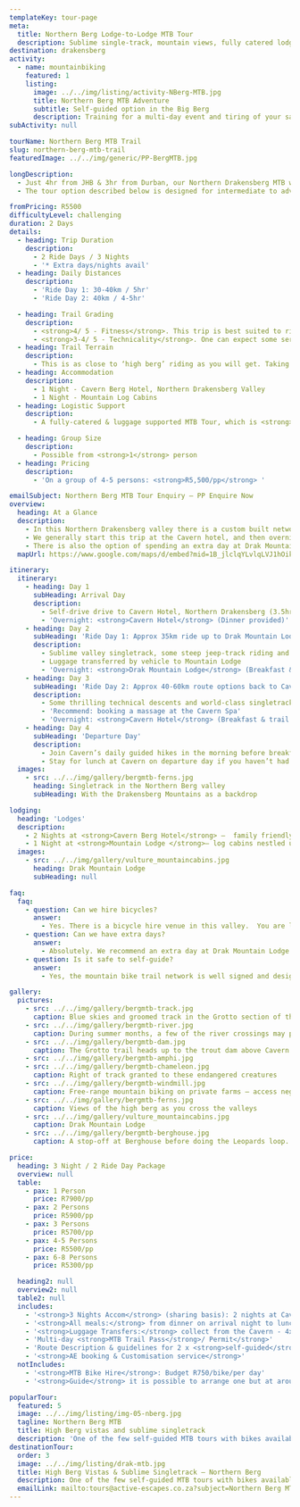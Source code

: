 ```yaml
---
templateKey: tour-page
meta:
  title: Northern Berg Lodge-to-Lodge MTB Tour
  description: Sublime single-track, mountain views, fully catered lodgings, and close enough away for a weekend getaway?  The Northern Berg offers the perfect MTB playground.
destination: drakensberg
activity:
  - name: mountainbiking
    featured: 1
    listing:
      image: ../../img/listing/activity-NBerg-MTB.jpg
      title: Northern Berg MTB Adventure
      subtitle: Self-guided option in the Big Berg
      description: Training for a multi-day event and tiring of your same old routes? Need some hills to sweat and new track to tame? Just 2.5hrs from Durban and 3.5hrs from Joburg, the Northern Berg makes for an easy weekend MTB getaway.  With over 100 km of custom built single-track and bikes available for hire, it is an easy self-guided option for international travellers and those looking for a weekend escape in big berg country.
subActivity: null

tourName: Northern Berg MTB Trail
slug: northern-berg-mtb-trail
featuredImage: ../../img/generic/PP-BergMTB.jpg

longDescription:
  - Just 4hr from JHB & 3hr from Durban, our Northern Drakensberg MTB weekender is a lodge-to-lodge self-guided mountain bike tour, combining sublime single-track with majestic mountain views. Altitude, ascent and some technical descents, offer the perfect training ground for advanced riders looking to 'up their game' or train for a multi-day event, whilst easier tour options can be tailored to novice, intermediate and family riders.
  - The tour option described below is designed for intermediate to advanced riders.

fromPricing: R5500
difficultyLevel: challenging
duration: 2 Days
details:
  - heading: Trip Duration
    description:
      - 2 Ride Days / 3 Nights
      - '* Extra days/nights avail'
  - heading: Daily Distances
    description:
      - 'Ride Day 1: 30-40km / 5hr'
      - 'Ride Day 2: 40km / 4-5hr'

  - heading: Trail Grading
    description:
      - <strong>4/ 5 - Fitness</strong>. This trip is best suited to riders with a good level  of mountain bike fitness and experience.
      - <strong>3-4/ 5 - Technicality</strong>. One can expect some serious climbing, large amounts of single-track, and some rocky descents. Less technical alternatives can also be arranged.
  - heading: Trail Terrain
    description:
      - This is as close to ‘high berg’ riding as you will get. Taking you from the plains of the Tugela River to 1800m’s above sea level, under the shadow of the mighty Drakensberg peaks where Cape Vultures soar.
  - heading: Accommodation
    description:
      - 1 Night - Cavern Berg Hotel, Northern Drakensberg Valley
      - 1 Night - Mountain Log Cabins
  - heading: Logistic Support
    description:
      - A fully-catered & luggage supported MTB Tour, which is <strong>self-guided</strong> unless you specifically want a guide.

  - heading: Group Size
    description:
      - Possible from <strong>1</strong> person
  - heading: Pricing
    description:
      - 'On a group of 4-5 persons: <strong>R5,500/pp</strong> '

emailSubject: Northern Berg MTB Tour Enquiry – PP Enquire Now
overview:
  heading: At a Glance
  description:
    - In this Northern Drakensberg valley there is a custom built network of over 100kms of sublime singletrack linking Drakensberg accommodation establishments to one another. Because the trails are well marked and we can provide a detailed route description, most groups are happy to guide themselves, but they’d still like to have the experience of a point-to-point tour with catering and luggage transfers provided.
    - We generally start this trip at the Cavern hotel, and then overnight at Drak Mountain Inn (a stiff climb to get up to it- but very rewarding) – and then back to the Cavern. The route distances are 35-50km /day, and there are many variations or additional loops you can do if you wanted more or less mileage.
    - There is also the option of spending an extra day at Drak Mountain Inn - which comes highly recommended, as there is a fantastic day hike that you can do up and over the sandstone cliffs to visit a Cape Vulture colony or take the day to relax, go horse-riding or flyfishing in the small dams at the lodge.
  mapUrl: https://www.google.com/maps/d/embed?mid=1B_jlclqYLvlqLVJ1hOikXlQRvRE&usp=en

itinerary:
  itinerary:
    - heading: Day 1
      subHeading: Arrival Day
      description:
        - Self-drive drive to Cavern Hotel, Northern Drakensberg (3.5hrs from Durban/ 4hrs from JHB).
        - 'Overnight: <strong>Cavern Hotel</strong> (Dinner provided)'
    - heading: Day 2
      subHeading: 'Ride Day 1: Approx 35km ride up to Drak Mountain Lodge.'
      description:
        - Sublime valley singletrack, some steep jeep-track riding and fantastic mountain views.
        - Luggage transferred by vehicle to Mountain Lodge
        - 'Overnight: <strong>Drak Mountain Lodge</strong> (Breakfast & trail lunch from Cavern. Dinner at Mountain lodge) '
    - heading: Day 3
      subHeading: 'Ride Day 2: Approx 40-60km route options back to Cavern.'
      description:
        - Some thrilling technical descents and world-class singletrack routes
        - 'Recommend: booking a massage at the Cavern Spa'
        - 'Overnight: <strong>Cavern Hotel</strong> (Breakfast & trail lunch from Mountain lodge. Dinner at Cavern)'
    - heading: Day 4
      subHeading: 'Departure Day'
      description:
        - Join Cavern’s daily guided hikes in the morning before breakfast or some more trail riding.
        - Stay for lunch at Cavern on departure day if you haven’t had lunch on your arrival day (incl).
  images:
    - src: ../../img/gallery/bergmtb-ferns.jpg
      heading: Singletrack in the Northern Berg valley
      subHeading: With the Drakensberg Mountains as a backdrop

lodging:
  heading: 'Lodges'
  description:
    - 2 Nights at <strong>Cavern Berg Hotel</strong> –  family friendly owner-run hotel in serene setting with plenty on the go. Standard rooms, but for just a little extra, upgrade to superior rooms with private gardens overlooking indigenous forest.
    - 1 Night at <strong>Mountain Lodge </strong>– log cabins nestled under the sandstone cliffs with fantastic views. Deck pool for the brave. Cosy communal lounge and dining area.
  images:
    - src: ../../img/gallery/vulture_mountaincabins.jpg
      heading: Drak Mountain Lodge
      subHeading: null

faq:
  faq:
    - question: Can we hire bicycles?
      answer:
        - Yes. There is a bicycle hire venue in this valley.  You are looking at about R750/bike for a 24hr period. Rentals are Bergamont Contrail 26" Dual Suspension Mountain Bikes and there are 2 x 29’ers.
    - question: Can we have extra days?
      answer:
        - Absolutely. We recommend an extra day at Drak Mountain Lodge as there is a lovely walk to a Vulture colony and also horse-riding and fishing. An extra day-night at Cavern before or after the trip is always a treat.
    - question: Is it safe to self-guide?
      answer:
        - Yes, the mountain bike trail network is well signed and designed for self-navigation. Our route mapping will be designed around your fitness level with extra loops possible for the fit. We can arrange a private guide if you want to, but most groups chose not to.

gallery:
  pictures:
    - src: ../../img/gallery/bergmtb-track.jpg
      caption: Blue skies and groomed track in the Grotto section of the Northern Berg MTB trails.
    - src: ../../img/gallery/bergmtb-river.jpg
      caption: During summer months, a few of the river crossings may provide more than an ankle-deep whetting.
    - src: ../../img/gallery/bergmtb-dam.jpg
      caption: The Grotto trail heads up to the trout dam above Cavern hotel.
    - src: ../../img/gallery/bergmtb-amphi.jpg
    - src: ../../img/gallery/bergmtb-chameleon.jpg
      caption: Right of track granted to these endangered creatures
    - src: ../../img/gallery/bergmtb-windmill.jpg
      caption: Free-range mountain biking on private farms – access negotiated.
    - src: ../../img/gallery/bergmtb-ferns.jpg
      caption: Views of the high berg as you cross the valleys
    - src: ../../img/gallery/vulture_mountaincabins.jpg
      caption: Drak Mountain Lodge
    - src: ../../img/gallery/bergmtb-berghouse.jpg
      caption: A stop-off at Berghouse before doing the Leopards loop.

price:
  heading: 3 Night / 2 Ride Day Package
  overview: null
  table:
    - pax: 1 Person
      price: R7900/pp
    - pax: 2 Persons
      price: R5900/pp
    - pax: 3 Persons
      price: R5700/pp
    - pax: 4-5 Persons
      price: R5500/pp
    - pax: 6-8 Persons
      price: R5300/pp

  heading2: null
  overview2: null
  table2: null
  includes:
    - '<strong>3 Nights Accom</strong> (sharing basis): 2 nights at Cavern Hotel (Std Rooms) & 1 Night at Drak Mountain Inn (private ensuite chalet)'
    - '<strong>All meals:</strong> from dinner on arrival night to lunch on departure day (3 Breakfasts, 2 Packed Lunches & 1 normal, and 3 Dinners).'
    - '<strong>Luggage Transfers:</strong> collect from the Cavern - 4x4 transfer up to Drak Mountain Inn & return back to Cavern  '
    - 'Multi-day <strong>MTB Trail Pass</strong>/ Permit</strong>'
    - 'Route Description & guidelines for 2 x <strong>self-guided</strong> ride days'
    - '<strong>AE booking & Customisation service</strong>'
  notIncludes:
    - '<strong>MTB Bike Hire</strong>: Budget R750/bike/per day'
    - '<strong>Guide</strong> it is possible to arrange one but at around R2000/day, only feasible for larger groups. This is a good self-guided multi-day trail option.'

popularTour:
  featured: 5
  image: ../../img/listing/img-05-nberg.jpg
  tagline: Northern Berg MTB
  title: High Berg vistas and sublime singletrack
  description: 'One of the few self-guided MTB tours with bikes available for hire. Expertly crafted single-track, majestic mountain views, fully catered lodgings, and close enough away for a weekend getaway.'
destinationTour:
  order: 3
  image: ../../img/listing/drak-mtb.jpg
  title: High Berg Vistas & Sublime Singletrack – Northern Berg
  description: One of the few self-guided MTB tours with bikes available for hire. Expertly crafted single-track, majestic mountain views, fully catered lodgings, and close enough away for a weekend getaway. The Northern Berg offers the perfect playground with tour options tailored to suite all level of rider.
  emailLink: mailto:tours@active-escapes.co.za?subject=Northern Berg MTB Tour – Drak Destination Listing
---
```

